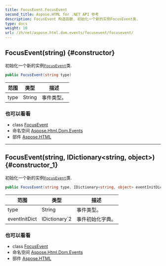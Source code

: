 ```yaml
---
title: FocusEvent.FocusEvent
second_title: Aspose.HTML for .NET API 参考
description: FocusEvent 构造函数. 初始化一个新的实例FocusEvent类.
type: docs
weight: 10
url: /zh/net/aspose.html.dom.events/focusevent/focusevent/
---
```

## FocusEvent(string) {#constructor}

初始化一个新的实例[`FocusEvent`](../)类.

```csharp
public FocusEvent(string type)
```

| 范围 | 类型 | 描述 |
| --- | --- | --- |
| type | String | 事件类型。 |

### 也可以看看

* class [FocusEvent](../)
* 命名空间 [Aspose.Html.Dom.Events](../../focusevent/)
* 部件 [Aspose.HTML](../../../)

---

## FocusEvent(string, IDictionary&lt;string, object&gt;) {#constructor_1}

初始化一个新的实例[`FocusEvent`](../)类.

```csharp
public FocusEvent(string type, IDictionary<string, object> eventInitDict)
```

| 范围 | 类型 | 描述 |
| --- | --- | --- |
| type | String | 事件类型。 |
| eventInitDict | IDictionary`2 | 事件初始化字典。 |

### 也可以看看

* class [FocusEvent](../)
* 命名空间 [Aspose.Html.Dom.Events](../../focusevent/)
* 部件 [Aspose.HTML](../../../)


